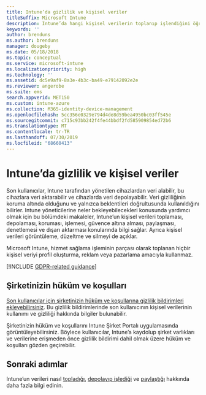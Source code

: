```yaml
---
title: Intune’da gizlilik ve kişisel veriler
titleSuffix: Microsoft Intune
description: Intune’da hangi kişisel verilerin toplanıp işlendiğini öğrenin.
keywords: ''
author: brenduns
ms.author: brenduns
manager: dougeby
ms.date: 05/18/2018
ms.topic: conceptual
ms.service: microsoft-intune
ms.localizationpriority: high
ms.technology: ''
ms.assetid: dc5e9af9-8a3e-4b3c-ba49-e79142092e2e
ms.reviewer: angerobe
ms.suite: ems
search.appverid: MET150
ms.custom: intune-azure
ms.collection: M365-identity-device-management
ms.openlocfilehash: 5cc356e0329e794d4de8d59bea4950bc03ff545e
ms.sourcegitcommit: c715c93bb242f4fe44bbdf2fd585909854ed72b6
ms.translationtype: MT
ms.contentlocale: tr-TR
ms.lasthandoff: 07/30/2019
ms.locfileid: "68660413"
---
```

# <a name="privacy-and-personal-data-in-intune"></a>Intune’da gizlilik ve kişisel veriler

Son kullanıcılar, Intune tarafından yönetilen cihazlardan veri alabilir, bu cihazlara veri aktarabilir ve cihazlarda veri depolayabilir. Veri gizliliğinin koruma altında olduğunu ve yalnızca beklentileri doğrultusunda kullanıldığını bilirler. Intune yöneticilerine neler bekleyebilecekleri konusunda yardımcı olmak için bu bölümdeki makaleler, Intune’un kişisel verileri toplaması, depolaması, koruması, işlemesi, güvence altına alması, paylaşması, denetlemesi ve dışarı aktarması konularında bilgi sağlar. Ayrıca kişisel verileri görüntüleme, düzeltme ve silmeyi de açıklar.

Microsoft Intune, hizmet sağlama işleminin parçası olarak toplanan hiçbir kişisel veriyi profil oluşturma, reklam veya pazarlama amacıyla kullanmaz.

[!INCLUDE [GDPR-related guidance](./includes/gdpr-dsr-and-stp-note.md)]

## <a name="your-company-terms-and-conditions"></a>Şirketinizin hüküm ve koşulları

[Son kullanıcılar için şirketinizin hüküm ve koşullarına gizlilik bildirimleri ekleyebilirsiniz](company-portal-app.md). Bu gizlilik bildirimlerinde son kullanıcının kişisel verilerinin kullanımı ve gizliliği hakkında bilgiler bulunabilir.

Şirketinizin hüküm ve koşullarını Intune Şirket Portalı uygulamasında görüntüleyebilirsiniz. Böylece kullanıcılar, Intune’a kaydolup şirket varlıkları ve verilerine erişmeden önce gizlilik bildirimi dahil olmak üzere hüküm ve koşulları gözden geçirebilir.

## <a name="next-steps"></a>Sonraki adımlar

Intune’un verileri nasıl [topladığı](privacy-data-collect.md), [depolayıp işlediği](privacy-data-store-process.md) ve [paylaştığı](privacy-data-secure-share.md) hakkında daha fazla bilgi edinin. 
